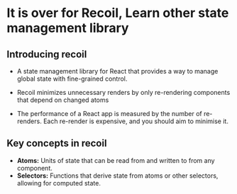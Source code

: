 # It is over for Recoil, Learn other state management library

## Introducing recoil

- A state management library for React that provides a way to manage global state with fine-grained control.

- Recoil minimizes unnecessary renders by only re-rendering components that depend on changed atoms

- The performance of a React app is measured by the number of re-renders. Each re-render is expensive, and you should aim to minimise it.

## Key concepts in recoil

- **Atoms:** Units of state that can be read from and written to from any component.
- **Selectors:** Functions that derive state from atoms or other selectors, allowing for computed state.
